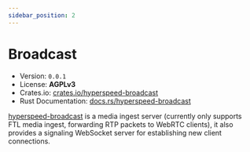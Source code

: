```yaml
---
sidebar_position: 2
---
```


# Broadcast

- Version: `0.0.1`
- License: **AGPLv3**
- Crates.io: [crates.io/hyperspeed-broadcast](https://crates.io/hyperspeed-broadcast)
- Rust Documentation: [docs.rs/hyperspeed-broadcast](https://docs.rs/hyperspeed-broadcast)

[hyperspeed-broadcast](https://gitlab.insrt.uk/insert/project-hyperspeed/-/tree/master/crates/broadcast) is a media ingest server (currently only supports FTL media ingest, forwarding RTP packets to WebRTC clients), it also provides a signaling WebSocket server for establishing new client connections.
